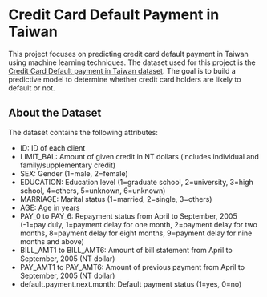 # Credit Card Default Payment in Taiwan

This project focuses on predicting credit card default payment in Taiwan using machine learning techniques. The dataset used for this project is the [Credit Card Default payment in Taiwan dataset](https://archive.ics.uci.edu/ml/datasets/default+of+credit+card+clients). The goal is to build a predictive model to determine whether credit card holders are likely to default or not.

## About the Dataset

The dataset contains the following attributes:

- ID: ID of each client
- LIMIT_BAL: Amount of given credit in NT dollars (includes individual and family/supplementary credit)
- SEX: Gender (1=male, 2=female)
- EDUCATION: Education level (1=graduate school, 2=university, 3=high school, 4=others, 5=unknown, 6=unknown)
- MARRIAGE: Marital status (1=married, 2=single, 3=others)
- AGE: Age in years
- PAY_0 to PAY_6: Repayment status from April to September, 2005 (-1=pay duly, 1=payment delay for one month, 2=payment delay for two months, 8=payment delay for eight months, 9=payment delay for nine months and above)
- BILL_AMT1 to BILL_AMT6: Amount of bill statement from April to September, 2005 (NT dollar)
- PAY_AMT1 to PAY_AMT6: Amount of previous payment from April to September, 2005 (NT dollar)
- default.payment.next.month: Default payment status (1=yes, 0=no)
